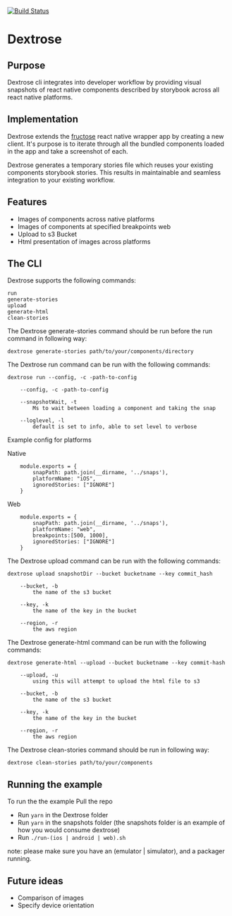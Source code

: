 [![Build Status](https://www.bitrise.io/app/6dbd09bf795284e8/status.svg?token=cPPMxR4jerIruWOfSt-_6g&branch=master)](https://www.bitrise.io/app/6dbd09bf795284e8)

# Dextrose


## Purpose

Dextrose cli integrates into developer workflow by  providing visual snapshots of react native components described by storybook across all react native platforms.

## Implementation

Dextrose extends the [fructose] react native wrapper app by creating a new client.
It's purpose is to iterate through all the bundled components loaded in the app and take a screenshot of each.

Dextrose generates a temporary stories file which reuses your existing components storybook stories. This results in maintainable and seamless integration to your existing workflow.

## Features
- Images of components across native platforms
- Images of components at specified breakpoints web
- Upload to s3 Bucket
- Html presentation of images across platforms

## The CLI

 Dextrose supports the following commands:

    run
    generate-stories
    upload
    generate-html
    clean-stories

The Dextrose generate-stories command should be run before the run command in following way:
   
    dextrose generate-stories path/to/your/components/directory

The Dextrose run command can be run with the following commands:

    dextrose run --config, -c -path-to-config

        --config, -c -path-to-config

        --snapshotWait, -t
            Ms to wait between loading a component and taking the snap
        
        --loglevel, -l
            default is set to info, able to set level to verbose


Example config for platforms

Native

        module.exports = {
            snapPath: path.join(__dirname, '../snaps'),    
            platformName: "iOS",
            ignoredStories: ["IGNORE"]
        }

Web

        module.exports = {
            snapPath: path.join(__dirname, '../snaps'),
            platformName: "web",
            breakpoints:[500, 1000],
            ignoredStories: ["IGNORE"]
        }

The Dextrose upload command can be run with the following commands:

    dextrose upload snapshotDir --bucket bucketname --key commit_hash

        --bucket, -b
            the name of the s3 bucket

        --key, -k
            the name of the key in the bucket

        --region, -r
            the aws region

The Dextrose generate-html command can be run with the following commands:    

    dextrose generate-html --upload --bucket bucketname --key commit-hash

        --upload, -u
            using this will attempt to upload the html file to s3

        --bucket, -b
            the name of the s3 bucket

        --key, -k
            the name of the key in the bucket

        --region, -r
            the aws region

The Dextrose clean-stories command should be run in following way:
   
    dextrose clean-stories path/to/your/components


## Running the example
To run the the example Pull the repo
- Run `yarn` in the Dextrose folder
- Run `yarn` in the snapshots folder (the snapshots folder is an example of how you would consume dextrose)
- Run `./run-(ios | android | web).sh`

note: please make sure you have an (emulator | simulator), and a packager running.

## Future ideas
- Comparison of images
- Specify device orientation


[fructose]: https://github.com/newsuk/fructose